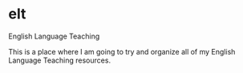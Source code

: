 elt
===

English Language Teaching

This is a place where I am going to try and organize all of my English Language Teaching resources.
